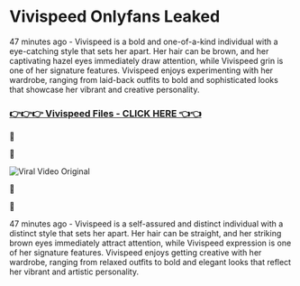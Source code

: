 # Vivispeed Onlyfans Leaked

<p>47 minutes ago - Vivispeed is a bold and one-of-a-kind individual with a eye-catching style that sets her apart. Her hair can be brown, and her captivating hazel eyes immediately draw attention, while Vivispeed grin is one of her signature features. Vivispeed enjoys experimenting with her wardrobe, ranging from laid-back outfits to bold and sophisticated looks that showcase her vibrant and creative personality.</p><p>
<h3><a href="https://fansleaks.com-getfree.pro/vivispeed" rel="nofollow">👉👉👉 Vivispeed Files - CLICK HERE 👈👈</a></h3>
<p>🔻</p>
<p>🔻</p> <p>
<a href="https://fansleaks.com-getfree.pro/vivispeed" rel="nofollow"><img src="https://i.imgur.com/0ZbtXZ5.gif" alt="Viral Video Original" style="max-width: 100%; display: inline-block;" data-target="animated-image.originalImage"></a>
<p>🔻</p>
<p>🔻</p> <p>47 minutes ago - Vivispeed is a self-assured and distinct individual with a distinct style that sets her apart. Her hair can be straight, and her striking brown eyes immediately attract attention, while Vivispeed expression is one of her signature features. Vivispeed enjoys getting creative with her wardrobe, ranging from relaxed outfits to bold and elegant looks that reflect her vibrant and artistic personality.</p>